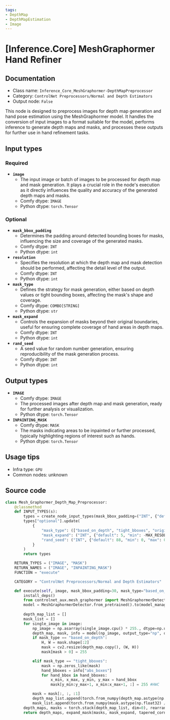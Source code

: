 ```yaml
---
tags:
- DepthMap
- DepthMapEstimation
- Image
---
```


# [Inference.Core] MeshGraphormer Hand Refiner
## Documentation
- Class name: `Inference_Core_MeshGraphormer-DepthMapPreprocessor`
- Category: `ControlNet Preprocessors/Normal and Depth Estimators`
- Output node: `False`

This node is designed to preprocess images for depth map generation and hand pose estimation using the MeshGraphormer model. It handles the conversion of input images to a format suitable for the model, performs inference to generate depth maps and masks, and processes these outputs for further use in hand refinement tasks.
## Input types
### Required
- **`image`**
    - The input image or batch of images to be processed for depth map and mask generation. It plays a crucial role in the node's execution as it directly influences the quality and accuracy of the generated depth maps and masks.
    - Comfy dtype: `IMAGE`
    - Python dtype: `torch.Tensor`
### Optional
- **`mask_bbox_padding`**
    - Determines the padding around detected bounding boxes for masks, influencing the size and coverage of the generated masks.
    - Comfy dtype: `INT`
    - Python dtype: `int`
- **`resolution`**
    - Specifies the resolution at which the depth map and mask detection should be performed, affecting the detail level of the output.
    - Comfy dtype: `INT`
    - Python dtype: `int`
- **`mask_type`**
    - Defines the strategy for mask generation, either based on depth values or tight bounding boxes, affecting the mask's shape and coverage.
    - Comfy dtype: `COMBO[STRING]`
    - Python dtype: `str`
- **`mask_expand`**
    - Controls the expansion of masks beyond their original boundaries, useful for ensuring complete coverage of hand areas in depth maps.
    - Comfy dtype: `INT`
    - Python dtype: `int`
- **`rand_seed`**
    - A seed value for random number generation, ensuring reproducibility of the mask generation process.
    - Comfy dtype: `INT`
    - Python dtype: `int`
## Output types
- **`IMAGE`**
    - Comfy dtype: `IMAGE`
    - The processed images after depth map and mask generation, ready for further analysis or visualization.
    - Python dtype: `torch.Tensor`
- **`INPAINTING_MASK`**
    - Comfy dtype: `MASK`
    - The masks indicating areas to be inpainted or further processed, typically highlighting regions of interest such as hands.
    - Python dtype: `torch.Tensor`
## Usage tips
- Infra type: `GPU`
- Common nodes: unknown


## Source code
```python
class Mesh_Graphormer_Depth_Map_Preprocessor:
    @classmethod
    def INPUT_TYPES(s):
        types = create_node_input_types(mask_bbox_padding=("INT", {"default": 30, "min": 0, "max": 100}))
        types["optional"].update(
            {
                "mask_type": (["based_on_depth", "tight_bboxes", "original"], {"default": "based_on_depth"}),
                "mask_expand": ("INT", {"default": 5, "min": -MAX_RESOLUTION, "max": MAX_RESOLUTION, "step": 1}),
                "rand_seed": ("INT", {"default": 88, "min": 0, "max": 0xffffffffffffffff})
            }
        )
        return types

    RETURN_TYPES = ("IMAGE", "MASK")
    RETURN_NAMES = ("IMAGE", "INPAINTING_MASK")
    FUNCTION = "execute"

    CATEGORY = "ControlNet Preprocessors/Normal and Depth Estimators"

    def execute(self, image, mask_bbox_padding=30, mask_type="based_on_depth", mask_expand=5, resolution=512, rand_seed=88, **kwargs):
        install_deps()
        from controlnet_aux.mesh_graphormer import MeshGraphormerDetector
        model = MeshGraphormerDetector.from_pretrained().to(model_management.get_torch_device())
        
        depth_map_list = []
        mask_list = []
        for single_image in image:
            np_image = np.asarray(single_image.cpu() * 255., dtype=np.uint8)
            depth_map, mask, info = model(np_image, output_type="np", detect_resolution=resolution, mask_bbox_padding=mask_bbox_padding, seed=rand_seed)
            if mask_type == "based_on_depth":
                H, W = mask.shape[:2]
                mask = cv2.resize(depth_map.copy(), (W, H))
                mask[mask > 0] = 255

            elif mask_type == "tight_bboxes":
                mask = np.zeros_like(mask)
                hand_bboxes = info["abs_boxes"]
                for hand_bbox in hand_bboxes: 
                    x_min, x_max, y_min, y_max = hand_bbox
                    mask[y_min:y_max+1, x_min:x_max+1, :] = 255 #HWC

            mask = mask[:, :, :1]
            depth_map_list.append(torch.from_numpy(depth_map.astype(np.float32) / 255.0))
            mask_list.append(torch.from_numpy(mask.astype(np.float32) / 255.0))
        depth_maps, masks = torch.stack(depth_map_list, dim=0), rearrange(torch.stack(mask_list, dim=0), "n h w 1 -> n 1 h w")
        return depth_maps, expand_mask(masks, mask_expand, tapered_corners=True)

```
